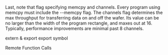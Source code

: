 Last, note that flag specifying memcpy and channels. Every program using memcpy must include the --memcpy flag. The channels flag determines the max throughput for transferring data on and off the wafer. Its value can be no larger than the width of the program rectangle, and maxes out at 16. Typically, performance improvements are minimal past 8 channels.

extern & export
export symbol

Remote Function Calls

